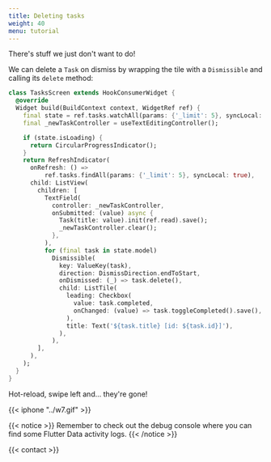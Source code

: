 ```yaml
---
title: Deleting tasks
weight: 40
menu: tutorial
---
```


There's stuff we just don't want to do!

We can delete a `Task` on dismiss by wrapping the tile with a `Dismissible` and calling its `delete` method:

```dart {hl_lines=["23-26"]}
class TasksScreen extends HookConsumerWidget {
  @override
  Widget build(BuildContext context, WidgetRef ref) {
    final state = ref.tasks.watchAll(params: {'_limit': 5}, syncLocal: true);
    final _newTaskController = useTextEditingController();

    if (state.isLoading) {
      return CircularProgressIndicator();
    }
    return RefreshIndicator(
      onRefresh: () =>
          ref.tasks.findAll(params: {'_limit': 5}, syncLocal: true),
      child: ListView(
        children: [
          TextField(
            controller: _newTaskController,
            onSubmitted: (value) async {
              Task(title: value).init(ref.read).save();
              _newTaskController.clear();
            },
          ),
          for (final task in state.model)
            Dismissible(
              key: ValueKey(task),
              direction: DismissDirection.endToStart,
              onDismissed: (_) => task.delete(),
              child: ListTile(
                leading: Checkbox(
                  value: task.completed,
                  onChanged: (value) => task.toggleCompleted().save(),
                ),
                title: Text('${task.title} [id: ${task.id}]'),
              ),
            ),
        ],
      ),
    );
  }
}
```

Hot-reload, swipe left and... they're gone!

{{< iphone "../w7.gif" >}}

{{< notice >}}
Remember to check out the debug console where you can find some Flutter Data activity logs.
{{< /notice >}}

{{< contact >}}
